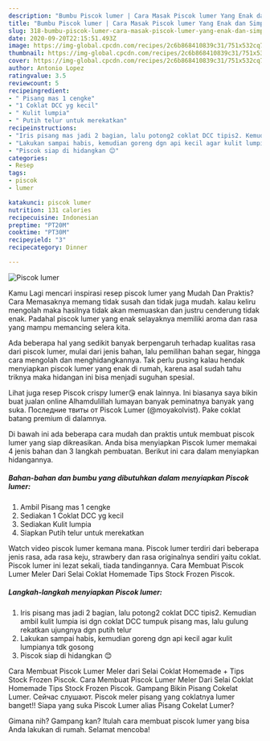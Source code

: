 ```yaml
---
description: "Bumbu Piscok lumer | Cara Masak Piscok lumer Yang Enak dan Simpel"
title: "Bumbu Piscok lumer | Cara Masak Piscok lumer Yang Enak dan Simpel"
slug: 318-bumbu-piscok-lumer-cara-masak-piscok-lumer-yang-enak-dan-simpel
date: 2020-09-20T22:15:51.493Z
image: https://img-global.cpcdn.com/recipes/2c6b868410839c31/751x532cq70/piscok-lumer-foto-resep-utama.jpg
thumbnail: https://img-global.cpcdn.com/recipes/2c6b868410839c31/751x532cq70/piscok-lumer-foto-resep-utama.jpg
cover: https://img-global.cpcdn.com/recipes/2c6b868410839c31/751x532cq70/piscok-lumer-foto-resep-utama.jpg
author: Antonio Lopez
ratingvalue: 3.5
reviewcount: 5
recipeingredient:
- " Pisang mas 1 cengke"
- "1 Coklat DCC yg kecil"
- " Kulit lumpia"
- " Putih telur untuk merekatkan"
recipeinstructions:
- "Iris pisang mas jadi 2 bagian, lalu potong2 coklat DCC tipis2. Kemudian ambil kulit lumpia isi dgn coklat DCC tumpuk pisang mas, lalu gulung rekatkan ujungnya dgn putih telur"
- "Lakukan sampai habis, kemudian goreng dgn api kecil agar kulit lumpianya tdk gosong"
- "Piscok siap di hidangkan 😊"
categories:
- Resep
tags:
- piscok
- lumer

katakunci: piscok lumer 
nutrition: 131 calories
recipecuisine: Indonesian
preptime: "PT20M"
cooktime: "PT30M"
recipeyield: "3"
recipecategory: Dinner

---
```



![Piscok lumer](https://img-global.cpcdn.com/recipes/2c6b868410839c31/751x532cq70/piscok-lumer-foto-resep-utama.jpg)

Kamu Lagi mencari inspirasi resep piscok lumer yang Mudah Dan Praktis? Cara Memasaknya memang tidak susah dan tidak juga mudah. kalau keliru mengolah maka hasilnya tidak akan memuaskan dan justru cenderung tidak enak. Padahal piscok lumer yang enak selayaknya memiliki aroma dan rasa yang mampu memancing selera kita.

Ada beberapa hal yang sedikit banyak berpengaruh terhadap kualitas rasa dari piscok lumer, mulai dari jenis bahan, lalu pemilihan bahan segar, hingga cara mengolah dan menghidangkannya. Tak perlu pusing kalau hendak menyiapkan piscok lumer yang enak di rumah, karena asal sudah tahu triknya maka hidangan ini bisa menjadi suguhan spesial.

Lihat juga resep Piscok crispy lumer😘 enak lainnya. Ini biasanya saya bikin buat jualan online Alhamdulillah lumayan banyak peminatnya banyak yang suka. Последние твиты от Piscok Lumer (@moyakolvist). Pake coklat batang premium di dalamnya.


Di bawah ini ada beberapa cara mudah dan praktis untuk membuat piscok lumer yang siap dikreasikan. Anda bisa menyiapkan Piscok lumer memakai 4 jenis bahan dan 3 langkah pembuatan. Berikut ini cara dalam menyiapkan hidangannya.

<!--inarticleads1-->

##### Bahan-bahan dan bumbu yang dibutuhkan dalam menyiapkan Piscok lumer:

1. Ambil  Pisang mas 1 cengke
1. Sediakan 1 Coklat DCC yg kecil
1. Sediakan  Kulit lumpia
1. Siapkan  Putih telur untuk merekatkan


Watch video piscok lumer kemana mana. Piscok lumer terdiri dari beberapa jenis rasa, ada rasa keju, strawbery dan rasa originalnya sendiri yaitu coklat. Piscok lumer ini lezat sekali, tiada tandingannya. Cara Membuat Piscok Lumer Meler Dari Selai Coklat Homemade Tips Stock Frozen Piscok. 

<!--inarticleads2-->

##### Langkah-langkah menyiapkan Piscok lumer:

1. Iris pisang mas jadi 2 bagian, lalu potong2 coklat DCC tipis2. Kemudian ambil kulit lumpia isi dgn coklat DCC tumpuk pisang mas, lalu gulung rekatkan ujungnya dgn putih telur
1. Lakukan sampai habis, kemudian goreng dgn api kecil agar kulit lumpianya tdk gosong
1. Piscok siap di hidangkan 😊


Cara Membuat Piscok Lumer Meler dari Selai Coklat Homemade + Tips Stock Frozen Piscok. Cara Membuat Piscok Lumer Meler Dari Selai Coklat Homemade Tips Stock Frozen Piscok. Gampang Bikin Pisang Cokelat Lumer. Сейчас слушают. Piscok meler pisang yang coklatnya lumer banget!! Siapa yang suka Piscok Lumer alias Pisang Cokelat Lumer? 

Gimana nih? Gampang kan? Itulah cara membuat piscok lumer yang bisa Anda lakukan di rumah. Selamat mencoba!
